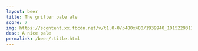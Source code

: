 ```yaml
---
layout: beer
title: The grifter pale ale
score: 7
img: https://scontent.xx.fbcdn.net/v/t1.0-0/p480x480/1939940_10152293133933745_1195913989_n.jpg?oh=cacc4cef72830ba3f64c2f30cb656c5d&oe=587B00F7
desc: A nice pale
permalink: /beer/:title.html
---
```

